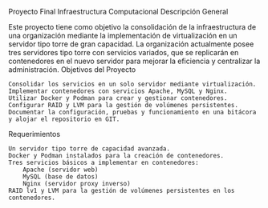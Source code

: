 Proyecto Final Infraestructura Computacional
Descripción General

Este proyecto tiene como objetivo la consolidación de la infraestructura de una organización mediante la implementación de virtualización en un servidor tipo torre de gran capacidad. La organización actualmente posee tres servidores tipo torre con servicios variados, que se replicarán en contenedores en el nuevo servidor para mejorar la eficiencia y centralizar la administración.
Objetivos del Proyecto

    Consolidar los servicios en un solo servidor mediante virtualización.
    Implementar contenedores con servicios Apache, MySQL y Nginx.
    Utilizar Docker y Podman para crear y gestionar contenedores.
    Configurar RAID y LVM para la gestión de volúmenes persistentes.
    Documentar la configuración, pruebas y funcionamiento en una bitácora y alojar el repositorio en GIT.

Requerimientos

    Un servidor tipo torre de capacidad avanzada.
    Docker y Podman instalados para la creación de contenedores.
    Tres servicios básicos a implementar en contenedores:
        Apache (servidor web)
        MySQL (base de datos)
        Nginx (servidor proxy inverso)
    RAID lv1 y LVM para la gestión de volúmenes persistentes en los contenedores.


